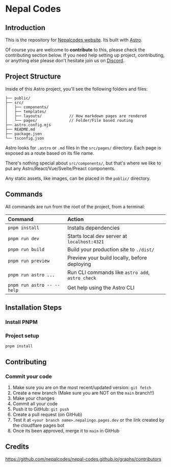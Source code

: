 # Nepal Codes

## Introduction

This is the repository for [Nepalcodes website](https://www.nepalcodes.com). Its built with [Astro](https://astro.build/).

Of course you are welcome to **contribute** to this, please check the contributing section below. If you need help setting up project, contributing, or anything else please don't hesitate join us on [Discord](https://discord.gg/xDCGAu2X2s).

## Project Structure

Inside of this Astro project, you'll see the following folders and files:

```text
├── public/
├── src/
│   ├── components/         
│   ├── templates/
│   ├── layouts/            // How markdown pages are rendered
│   └── pages/              // Folder/File based routing 
├── astro.config.mjs
├── README.md
├── package.json
└── tsconfig.json
```

Astro looks for `.astro` or `.md` files in the `src/pages/` directory. Each page is exposed as a route based on its file name.

There's nothing special about `src/components/`, but that's where we like to put any Astro/React/Vue/Svelte/Preact components.

Any static assets, like images, can be placed in the `public/` directory.

## Commands

All commands are run from the root of the project, from a terminal:

| Command                    | Action                                           |
| :------------------------- | :----------------------------------------------- |
| `pnpm install`             | Installs dependencies                            |
| `pnpm run dev`             | Starts local dev server at `localhost:4321`      |
| `pnpm run build`           | Build your production site to `./dist/`          |
| `pnpm run preview`         | Preview your build locally, before deploying     |
| `pnpm run astro ...`       | Run CLI commands like `astro add`, `astro check` |
| `pnpm run astro -- --help` | Get help using the Astro CLI                     |

## Installation Steps

### Install PNPM

### Project setup

```
pnpm install
```

## Contributing

### Commit your code

1. Make sure you are on the most recent/updated version: `git fetch`
2. Create a new branch (Make sure you are NOT on the `main` branch!!)
3. Make your changes
4. Commit all your code
5. Push it to GitHub: `git push`
6. Create a pull request (on GitHub)
7. Test it at `<your branch name>.nepalingo.pages.dev` or the link created by the cloudflare pages bot
8. Once its been approved, merge it to `main` in GitHub

## Credits

https://github.com/nepalcodes/nepal-codes.github.io/graphs/contributors
